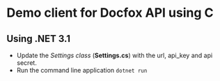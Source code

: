# Demo client for Docfox API using C

## Using .NET 3.1

- Update the _Settings class_ (**Settings.cs**) with the url, api_key and api secret.
- Run the command line application `dotnet run`
